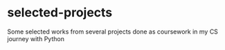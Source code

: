# selected-projects
Some selected works from several projects done as coursework in my CS journey with Python
